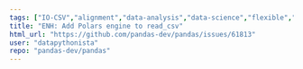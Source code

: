 ```yaml
---
tags: ["IO-CSV","alignment","data-analysis","data-science","flexible","pandas","python"]
title: "ENH: Add Polars engine to read_csv"
html_url: "https://github.com/pandas-dev/pandas/issues/61813"
user: "datapythonista"
repo: "pandas-dev/pandas"
---
```


